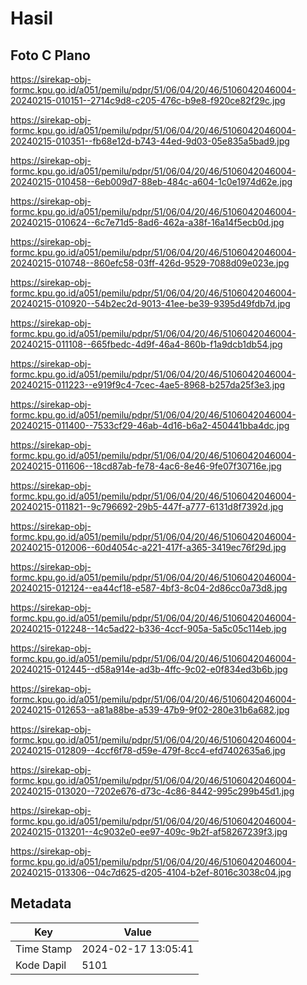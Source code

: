# Hasil

## Foto C Plano

https://sirekap-obj-formc.kpu.go.id/a051/pemilu/pdpr/51/06/04/20/46/5106042046004-20240215-010151--2714c9d8-c205-476c-b9e8-f920ce82f29c.jpg

https://sirekap-obj-formc.kpu.go.id/a051/pemilu/pdpr/51/06/04/20/46/5106042046004-20240215-010351--fb68e12d-b743-44ed-9d03-05e835a5bad9.jpg

https://sirekap-obj-formc.kpu.go.id/a051/pemilu/pdpr/51/06/04/20/46/5106042046004-20240215-010458--6eb009d7-88eb-484c-a604-1c0e1974d62e.jpg

https://sirekap-obj-formc.kpu.go.id/a051/pemilu/pdpr/51/06/04/20/46/5106042046004-20240215-010624--6c7e71d5-8ad6-462a-a38f-16a14f5ecb0d.jpg

https://sirekap-obj-formc.kpu.go.id/a051/pemilu/pdpr/51/06/04/20/46/5106042046004-20240215-010748--860efc58-03ff-426d-9529-7088d09e023e.jpg

https://sirekap-obj-formc.kpu.go.id/a051/pemilu/pdpr/51/06/04/20/46/5106042046004-20240215-010920--54b2ec2d-9013-41ee-be39-9395d49fdb7d.jpg

https://sirekap-obj-formc.kpu.go.id/a051/pemilu/pdpr/51/06/04/20/46/5106042046004-20240215-011108--665fbedc-4d9f-46a4-860b-f1a9dcb1db54.jpg

https://sirekap-obj-formc.kpu.go.id/a051/pemilu/pdpr/51/06/04/20/46/5106042046004-20240215-011223--e919f9c4-7cec-4ae5-8968-b257da25f3e3.jpg

https://sirekap-obj-formc.kpu.go.id/a051/pemilu/pdpr/51/06/04/20/46/5106042046004-20240215-011400--7533cf29-46ab-4d16-b6a2-450441bba4dc.jpg

https://sirekap-obj-formc.kpu.go.id/a051/pemilu/pdpr/51/06/04/20/46/5106042046004-20240215-011606--18cd87ab-fe78-4ac6-8e46-9fe07f30716e.jpg

https://sirekap-obj-formc.kpu.go.id/a051/pemilu/pdpr/51/06/04/20/46/5106042046004-20240215-011821--9c796692-29b5-447f-a777-6131d8f7392d.jpg

https://sirekap-obj-formc.kpu.go.id/a051/pemilu/pdpr/51/06/04/20/46/5106042046004-20240215-012006--60d4054c-a221-417f-a365-3419ec76f29d.jpg

https://sirekap-obj-formc.kpu.go.id/a051/pemilu/pdpr/51/06/04/20/46/5106042046004-20240215-012124--ea44cf18-e587-4bf3-8c04-2d86cc0a73d8.jpg

https://sirekap-obj-formc.kpu.go.id/a051/pemilu/pdpr/51/06/04/20/46/5106042046004-20240215-012248--14c5ad22-b336-4ccf-905a-5a5c05c114eb.jpg

https://sirekap-obj-formc.kpu.go.id/a051/pemilu/pdpr/51/06/04/20/46/5106042046004-20240215-012445--d58a914e-ad3b-4ffc-9c02-e0f834ed3b6b.jpg

https://sirekap-obj-formc.kpu.go.id/a051/pemilu/pdpr/51/06/04/20/46/5106042046004-20240215-012653--a81a88be-a539-47b9-9f02-280e31b6a682.jpg

https://sirekap-obj-formc.kpu.go.id/a051/pemilu/pdpr/51/06/04/20/46/5106042046004-20240215-012809--4ccf6f78-d59e-479f-8cc4-efd7402635a6.jpg

https://sirekap-obj-formc.kpu.go.id/a051/pemilu/pdpr/51/06/04/20/46/5106042046004-20240215-013020--7202e676-d73c-4c86-8442-995c299b45d1.jpg

https://sirekap-obj-formc.kpu.go.id/a051/pemilu/pdpr/51/06/04/20/46/5106042046004-20240215-013201--4c9032e0-ee97-409c-9b2f-af58267239f3.jpg

https://sirekap-obj-formc.kpu.go.id/a051/pemilu/pdpr/51/06/04/20/46/5106042046004-20240215-013306--04c7d625-d205-4104-b2ef-8016c3038c04.jpg


## Metadata

| Key        | Value               |
| ---------- | ------------------- |
| Time Stamp | 2024-02-17 13:05:41 |
| Kode Dapil | 5101                |



